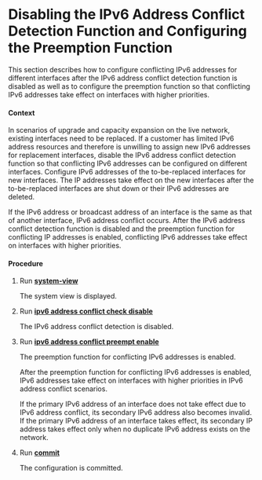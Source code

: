Disabling the IPv6 Address Conflict Detection Function and Configuring the Preemption Function
==============================================================================================

This section describes how to configure conflicting IPv6 addresses for different interfaces after the IPv6 address conflict detection function is disabled as well as to configure the preemption function so that conflicting IPv6 addresses take effect on interfaces with higher priorities.

#### Context

In scenarios of upgrade and capacity expansion on the live network, existing interfaces need to be replaced. If a customer has limited IPv6 address resources and therefore is unwilling to assign new IPv6 addresses for replacement interfaces, disable the IPv6 address conflict detection function so that conflicting IPv6 addresses can be configured on different interfaces. Configure IPv6 addresses of the to-be-replaced interfaces for new interfaces. The IP addresses take effect on the new interfaces after the to-be-replaced interfaces are shut down or their IPv6 addresses are deleted.

If the IPv6 address or broadcast address of an interface is the same as that of another interface, IPv6 address conflict occurs. After the IPv6 address conflict detection function is disabled and the preemption function for conflicting IP addresses is enabled, conflicting IPv6 addresses take effect on interfaces with higher priorities.


#### Procedure

1. Run [**system-view**](cmdqueryname=system-view)
   
   
   
   The system view is displayed.
2. Run [**ipv6 address conflict check disable**](cmdqueryname=ipv6+address+conflict+check+disable)
   
   
   
   The IPv6 address conflict detection is disabled.
3. Run [**ipv6 address conflict preempt enable**](cmdqueryname=ipv6+address+conflict+preempt+enable)
   
   
   
   The preemption function for conflicting IPv6 addresses is enabled.
   
   
   
   After the preemption function for conflicting IPv6 addresses is enabled, IPv6 addresses take effect on interfaces with higher priorities in IPv6 address conflict scenarios.
   
   If the primary IPv6 address of an interface does not take effect due to IPv6 address conflict, its secondary IPv6 address also becomes invalid. If the primary IPv6 address of an interface takes effect, its secondary IP address takes effect only when no duplicate IPv6 address exists on the network.
4. Run [**commit**](cmdqueryname=commit)
   
   
   
   The configuration is committed.